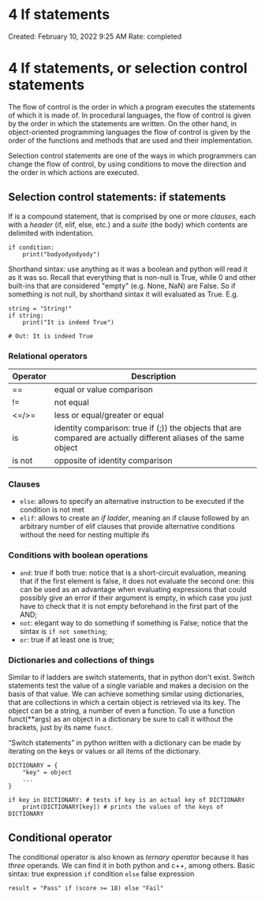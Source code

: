 # 4 If statements

Created: February 10, 2022 9:25 AM
Rate: completed

# 4 If statements, or selection control statements

The flow of control is the order in which a program executes the statements of which it is made of. In procedural languages, the flow of control is given by the order in which the statements are written. On the other hand, in object-oriented programming languages the flow of control is given by the order of the functions and methods that are used and their implementation.

Selection control statements are one of the ways in which programmers can change the flow of control, by using conditions to move the direction and the order in which actions are executed.

## Selection control statements: if statements

If is a compound statement, that is comprised by one or more *clauses*, each with a *header* (if, elif, else, etc.) and a *suite* (the body) which contents are delimited with indentation.

```
if condition:
    print("bodyodyodyody")
```

Shorthand sintax: use anything as it was a boolean and python will read it as it was so. Recall that everything that is non-null is True, while 0 and other built-ins that are considered "empty" (e.g. None, NaN) are False. So if something is not null, by shorthand sintax it will evaluated as True. E.g.

```
string = "String!"
if string:
    print("It is indeed True")

# Out: It is indeed True
```

### Relational operators

| Operator | Description |
| --- | --- | 
| ==          | equal or value comparison|
| !=          | not equal|
| <=/>=       | less or equal/greater or equal|
| is          | identity comparison: true if (;)) the objects that are compared are actually different aliases of the same object|
| is not    | opposite of identity comparison|

### Clauses

- `else`: allows to specify an alternative instruction to be executed if the condition is not met
- `elif`: allows to create an *if ladder*, meaning an if clause followed by an arbitrary number of elif clauses that provide alternative conditions without the need for nesting multiple ifs

### Conditions with boolean operations

- `and`: true if both true: notice that is a short-circuit evaluation, meaning that if the first element is false, it does not evaluate the second one: this can be used as an advantage when evaluating expressions that could possibly give an error if their argument is empty, in which case you just have to check that it is not empty beforehand in the first part of the AND;
- `not`: elegant way to do something if something is False; notice that the sintax is `if not something`;
- `or`: true if at least one is true;


### Dictionaries and collections of things

Similar to if ladders are switch statements, that in python don't exist. Switch statements test the value of a single variable and makes a decision on the basis of that value. We can achieve something similar using dictionaries, that are collections in which a certain object is retrieved via its key. The object can be a string, a number of even a function. To use a function funct(**args) as an object in a dictionary be sure to call it without the brackets, just by its name `funct`.

“Switch statements” in python written with a dictionary can be made by iterating on the keys or values or all items of the dictionary.

```
DICTIONARY = {
    "key" = object
    ...
}

if key in DICTIONARY: # tests if key is an actual key of DICTIONARY
	print(DICTIONARY[key]) # prints the values of the keys of DICTIONARY
```

## Conditional operator

The conditional operator is also known as *ternary operator* because it has *three* operands. We can find it in both python and c++, among others.
Basic sintax: true expression `if` condition `else` false expression

```
result = "Pass" if (score >= 18) else "Fail"

```
